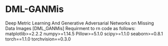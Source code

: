 # DML-GANMis
Deep Metric Learning And Generative Adversarial Networks on Missing Data Images [DML_GANMis]
Requirment to rn code as follows: 
matplotlib>=2.2.2
numpy>=1.14.5
Pillow>=5.1.0
scipy>=1.1.0
seaborn>=0.8.1
torch==1.1.0
torchvision==0.3.0
